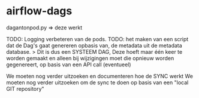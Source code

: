 # airflow-dags

dagantonpod.py   =>   deze werkt

TODO:   Logging  verbeteren van de pods.
TODO:   het maken van een script dat de Dag's gaat genereren opbasis van, de metadata uit de metadata database. 
    >  Dit is dus een SYSTEEM DAG,  Deze hoeft maar één keer te worden gemaakt  en alleen bij wijzigingen moet die opnieuw worden gegenereert,  op basis van een API call  (eventueel) 


We moeten nog verder uitzoeken en documenteren hoe de SYNC werkt
We moeten nog verder uitzoeken om de sync te doen op basis van een "local  GIT repository"
